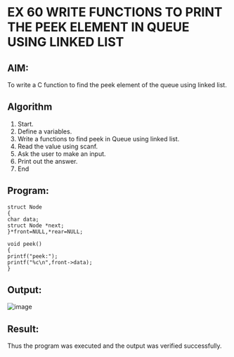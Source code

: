 # EX 60 WRITE FUNCTIONS TO PRINT THE PEEK ELEMENT IN QUEUE USING LINKED LIST
## AIM:
To write a C function to find the peek element of the queue using linked list.

## Algorithm
1.	Start.
2.	Define a variables.
3.	Write a functions to find peek in Queue using linked list.
4.	Read the value using scanf.
5.	Ask the user to make an input.
6.	Print out the answer.
7.	End

## Program:
```
struct Node
{
char data;
struct Node *next;
}*front=NULL,*rear=NULL;

void peek()
{
printf("peek:");
printf("%c\n",front->data);
}

```

## Output:

![image](https://github.com/user-attachments/assets/702f1af4-819f-47de-b227-3e477d564379)


## Result:
Thus the program was executed and the output was verified successfully.
